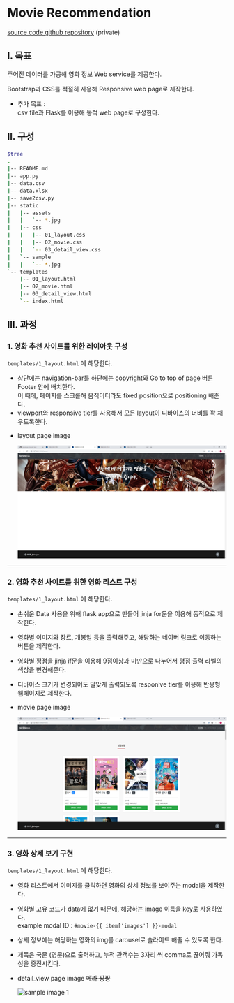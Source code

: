 # Movie Recommendation

[source code github repository](https://github.com/jiwookseo/web_projects/tree/master/movie_recommendation) (private)



## I. 목표

주어진 데이터를 가공해 영화 정보 Web service를 제공한다.

Bootstrap과 CSS를 적절히 사용해 Responsive web page로 제작한다.

+ 추가 목표 :  
  csv file과 Flask를 이용해 동적 web page로 구성한다.



## II. 구성

```bash
$tree
.
|-- README.md
|-- app.py
|-- data.csv
|-- data.xlsx
|-- save2csv.py
|-- static
|   |-- assets
|   |   `-- *.jpg
|   |-- css
|   |   |-- 01_layout.css
|   |   |-- 02_movie.css
|   |   `-- 03_detail_view.css
|   `-- sample
|   |   `-- *.jpg
`-- templates
    |-- 01_layout.html
    |-- 02_movie.html
    |-- 03_detail_view.html
    `-- index.html
```



## III. 과정

### 1. 영화 추천 사이트를 위한 레이아웃 구성  

`templates/1_layout.html` 에 해당한다.

* 상단에는 navigation-bar를 하단에는 copyright와 Go to top of page 버튼 Footer 안에 배치한다.  
  이 때에, 페이지를 스크롤해 움직이더라도 fixed position으로 positioning 해준다.
* viewport와 responsive tier를 사용해서 모든 layout이 디바이스의 너비를 꽉 채우도록한다.



- layout page image

   ![sample image 1](static/sample/sample_img_0.PNG)

   

---



### 2. 영화 추천 사이트를 위한 영화 리스트 구성  

`templates/1_layout.html` 에 해당한다.  

* 손쉬운 Data 사용을 위해 flask app으로 만들어 jinja for문을 이용해 동적으로 제작한다.  
* 영화별 이미지와 장르, 개봉일 등을 출력해주고, 해당하는 네이버 링크로 이동하는 버튼을 제작한다.
* 영화별 평점을 jinja if문을 이용해 9점이상과 미만으로 나누어서 평점 출력 라벨의 색상을 변경해준다.
* 디바이스 크기가 변경되어도 알맞게 출력되도록 responive tier를 이용해 반응형 웹페이지로 제작한다.



* movie page image

  ![sample image 1](static/sample/sample_img_1.PNG)



---



### 3. 영화 상세 보기 구현  

```templates/1_layout.html``` 에 해당한다.

- 영화 리스트에서 이미지를 클릭하면 영화의 상세 정보를 보여주는 modal을 제작한다.
- 영화별 고유 코드가 data에 없기 때문에, 해당하는 image 이름을 key로 사용하였다.  
  example modal ID :  `#movie-{{ item['images'] }}-modal`
- 상세 정보에는 해당하는 영화의 img를 carousel로 슬라이드 해줄 수 있도록 한다.
- 제목은 국문 (영문)으로 출력하고, 누적 관객수는 3자리 씩 comma로 끊어줘 가독성을 증진시킨다.



- detail_view page image  ~~메라 짱짱~~ 

  ![sample image 1](static/sample/sample_img_2.PNG)

